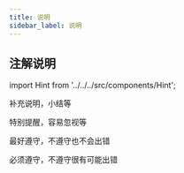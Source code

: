```yaml
---
title: 说明
sidebar_label: 说明
---
```


## 注解说明

import Hint from '../../../src/components/Hint';

<Hint type="tip">补充说明，小结等</Hint>

<Hint type="warning">特别提醒，容易忽视等</Hint>

<Hint type="best">最好遵守，不遵守也不会出错</Hint>

<Hint type="must">必须遵守，不遵守很有可能出错</Hint>
